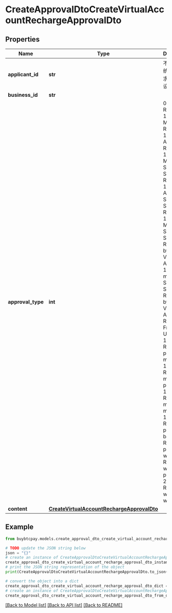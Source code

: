 # CreateApprovalDtoCreateVirtualAccountRechargeApprovalDto


## Properties

Name | Type | Description | Notes
------------ | ------------- | ------------- | -------------
**applicant_id** | **str** | 不用填，系统会根据请求用户自己设定 | [optional] 
**business_id** | **str** |  | [optional] 
**approval_type** | **int** | 0: Platform Recharge, 1: Merchant Recharge, 11: Virtual Account Recharge, 12: Merchant Self Service Recharge, 13: Virtual Account Self Service Recharge, 14: Merchant Self Service Recharge by PalmPay Virtual Account, 15: Virtual merchant Self Service Recharge by PalmPay Virtual Account, 2: Refund, 3: Frozen, 4: Unfrozen, 100: Reversal platform to merchant, 101: Reversal merchant to platform, 102: Reversal merchant to merchant, 103: Reversal platform to bank, 200: Reversal platform to wallet, 201: Reversal wallet to platform, 202: Reversal wallet to wallet | 
**content** | [**CreateVirtualAccountRechargeApprovalDto**](CreateVirtualAccountRechargeApprovalDto.md) |  | [optional] 

## Example

```python
from buybtcpay.models.create_approval_dto_create_virtual_account_recharge_approval_dto import CreateApprovalDtoCreateVirtualAccountRechargeApprovalDto

# TODO update the JSON string below
json = "{}"
# create an instance of CreateApprovalDtoCreateVirtualAccountRechargeApprovalDto from a JSON string
create_approval_dto_create_virtual_account_recharge_approval_dto_instance = CreateApprovalDtoCreateVirtualAccountRechargeApprovalDto.from_json(json)
# print the JSON string representation of the object
print(CreateApprovalDtoCreateVirtualAccountRechargeApprovalDto.to_json())

# convert the object into a dict
create_approval_dto_create_virtual_account_recharge_approval_dto_dict = create_approval_dto_create_virtual_account_recharge_approval_dto_instance.to_dict()
# create an instance of CreateApprovalDtoCreateVirtualAccountRechargeApprovalDto from a dict
create_approval_dto_create_virtual_account_recharge_approval_dto_from_dict = CreateApprovalDtoCreateVirtualAccountRechargeApprovalDto.from_dict(create_approval_dto_create_virtual_account_recharge_approval_dto_dict)
```
[[Back to Model list]](../README.md#documentation-for-models) [[Back to API list]](../README.md#documentation-for-api-endpoints) [[Back to README]](../README.md)



